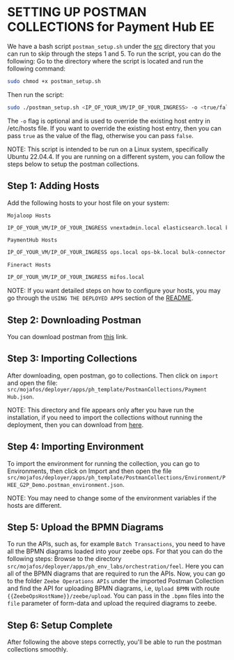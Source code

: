 # SETTING UP POSTMAN COLLECTIONS for Payment Hub EE 

We have a bash script `postman_setup.sh` under the [src](../src/) directory that you can run to skip through the steps 1 and 5. 
To run the script, you can do the following:
Go to the directory where the script is located and run the following command:
```bash
sudo chmod +x postman_setup.sh
```
Then run the script:
```bash
sudo ./postman_setup.sh <IP_OF_YOUR_VM/IP_OF_YOUR_INGRESS> -o <true/false>
```

The `-o` flag is optional and is used to override the existing host entry in /etc/hosts file. If you want to override the existing host entry, then you can pass `true` as the value of the flag, otherwise you can pass `false`.

NOTE: This script is intended to be run on a Linux system, specifically Ubuntu 22.04.4. If you are running on a different system, you can follow the steps below to setup the postman collections.

## Step 1: Adding Hosts
Add the following hosts to your host file on your system:

`Mojaloop Hosts`
```bash
IP_OF_YOUR_VM/IP_OF_YOUR_INGRESS vnextadmin.local elasticsearch.local kibana.local mongoexpress.local kafkaconsole.local fspiop.local bluebank.local greenbank.local mifos.local
```

`PaymentHub Hosts`
```bash
IP_OF_YOUR_VM/IP_OF_YOUR_INGRESS ops.local ops-bk.local bulk-connector.local messagegateway.local minio.local ams-mifos.local bill-pay.local channel.local channel-gsma.local crm.local mockpayment.local mojaloop.local identity-mapper.local analytics.local vouchers.local zeebeops.local notifications.local
```

`Fineract Hosts`
```bash
IP_OF_YOUR_VM/IP_OF_YOUR_INGRESS mifos.local
```

NOTE: If you want detailed steps on how to configure your hosts, you may go through the `USING THE DEPLOYED APPS` section of the [README](./README.md).

## Step 2: Downloading Postman
You can download postman from [this](https://www.postman.com/downloads) link.

## Step 3: Importing Collections
After downloading, open postman, go to collections. Then click on `import` and open the file: `src/mojafos/deployer/apps/ph_template/PostmanCollections/Payment Hub.json`.

NOTE: This directory and file appears only after you have run the installation, if you need to import the collections without running the deployment, then you can download from [here](https://raw.githubusercontent.com/openMF/ph-ee-env-template/master/PostmanCollections/Payment%20Hub.json).


## Step 4: Importing Environment
To import the environment for running the collection, you can go to Environments, then click on Import and then open the file `src/mojafos/deployer/apps/ph_template/PostmanCollections/Environment/PHEE_G2P_Demo.postman_environment.json`.

NOTE: You may need to change some of the environment variables if the hosts are different.

## Step 5: Upload the BPMN Diagrams
To run the APIs, such as, for example `Batch Transactions`, you need to have all the BPMN diagrams loaded into your zeebe ops.
For that you can do the following steps:
Browse to the directory `src/mojafos/deployer/apps/ph_env_labs/orchestration/feel`. Here you can all of the BPMN diagrams that are required to run the APIs. 
Now, you can go to the folder `Zeebe Operations APIs` under the imported Postman Collection and find the API for uploading BPMN diagrams, i.e, `Upload BPMN` with route `{{ZeebeOpsHostName}}/zeebe/upload`.
You can pass in the `.bpmn` files into the `file` parameter of form-data and upload the required diagrams to zeebe.

## Step 6: Setup Complete
After following the above steps correctly, you'll be able to run the postman collections smoothly.
